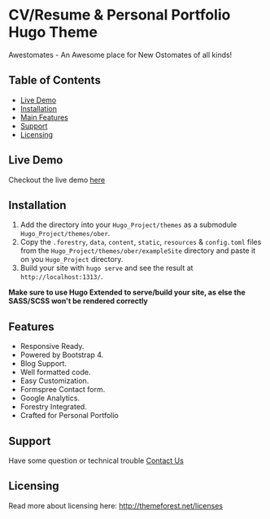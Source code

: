 <h1>CV/Resume & Personal Portfolio Hugo Theme</h1>

Awestomates - An Awesome place for New Ostomates of all kinds!

## Table of Contents

- [Live Demo](#live-demo)
- [Installation](#installation)
- [Main Features](#features)
- [Support](#support)
- [Licensing](#licensing)

## Live Demo

Checkout the live demo [here](https://ober-hugo.netlify.com/)

## Installation

1. Add the directory into your `Hugo_Project/themes` as a submodule `Hugo_Project/themes/ober`.
2. Copy the `.forestry`, `data`, `content`, `static`, `resources` & `config.toml` files from the `Hugo_Project/themes/ober/exampleSite` directory and paste it on you `Hugo_Project` directory.
3. Build your site with `hugo serve` and see the result at `http://localhost:1313/`.

**Make sure to use Hugo Extended to serve/build your site, as else the SASS/SCSS won't be rendered correctly**

## Features

- Responsive Ready.
- Powered by Bootstrap 4.
- Blog Support.
- Well formatted code.
- Easy Customization.
- Formspree Contact form.
- Google Analytics.
- Forestry Integrated.
- Crafted for Personal Portfolio

## Support

Have some question or technical trouble [Contact Us](https://bslthemes.com/support/)

## Licensing

Read more about licensing here: http://themeforest.net/licenses
